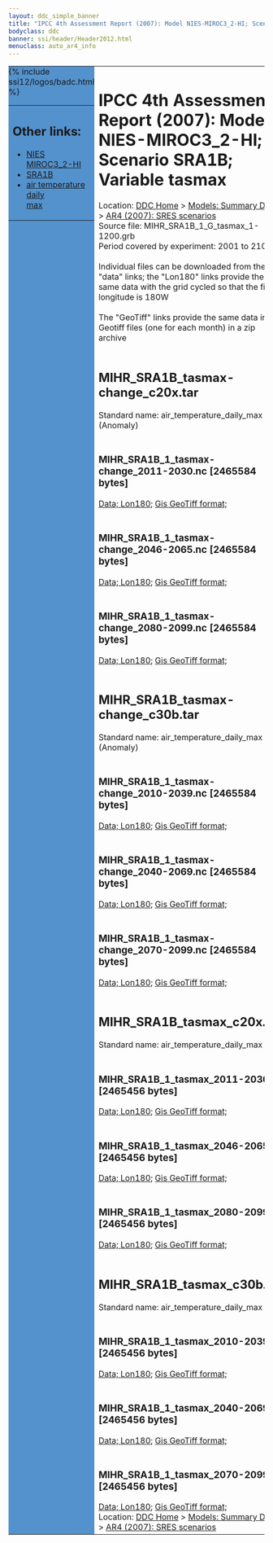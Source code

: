 ```yaml
---
layout: ddc_simple_banner
title: "IPCC 4th Assessment Report (2007): Model NIES-MIROC3_2-HI; Scenario SRA1B; Variable tasmax"
bodyclass: ddc
banner: ssi/header/Header2012.html
menuclass: auto_ar4_info
---
```



<table width="100%" border="0" cellspacing="0" cellpadding="0" style="border-collapse: collapse;">
<tr style="margin:0;padding:0;border:0;">
<td style="margin:0;padding:0;border:0;height:1pt;width:150pt;background:#5492CD;" valign="top" >

<div id="lh-col2" class="auto_ar4_info">
<table class="menumain" bgcolor="#5492CD" cellspacing="0" width="100%" border="0">
<tr><td>
<h2> Other links:</h2>
<ul>
<li><a href="/auto/ar4/model-NIES-MIROC3_2-HI.html">NIES<br/>MIROC3_2-HI</a></li>
<li><a href="/auto/ar4/scenario-SRA1B.html">SRA1B</a></li>
<li><a href="/auto/ar4/var-air_temperature_daily_max.html">air temperature daily<br/> max</a></li>
</ul>
</td></tr>
{% include ssi12/logos/badc.html %}
</table>
</div>
</td>
<td><h1>IPCC 4th Assessment Report (2007): Model NIES-MIROC3_2-HI; Scenario SRA1B; Variable tasmax</h1>

<!-- Breadcrumb1 -->
<div id="breadcrumb1" align="left">
Location: <a href="/index.html">DDC Home</a> > <a href="/sim/gcm_clim/">Models: Summary Data</a>
> <a href="/sim/gcm_clim/SRES_AR4/index.html">AR4 (2007): SRES scenarios</a>
</div>
<!-- End of Breadcrumb1 -->Source file: MIHR_SRA1B_1_G_tasmax_1-1200.grb
<br/>
Period covered by experiment: 2001 to 2100<br/>
<br/>Individual files can be downloaded from the "data" links; the "Lon180" links provide the same data
         with the grid cycled so that the first longitude is 180W<br/>
<br/>The "GeoTiff" links provide the same data in 12 Geotiff files (one for each month)
          in a zip archive<br/>
<br/><h2>MIHR_SRA1B_tasmax-change_c20x.tar</h2>
Standard name: air_temperature_daily_max (Anomaly)<br>
<br/><h3>MIHR_SRA1B_1_tasmax-change_2011-2030.nc [2465584 bytes]</h3>
<a href="/cgi-bin/downl/ar4_nc/tasmax/MIHR_SRA1B_1_tasmax-change_2011-2030.nc">Data; </a><a href="/cgi-bin/downl/ar4_nc/tasmax/MIHR_SRA1B_1_tasmax-change_2011-2030.cyto180.nc"> Lon180</a>; <a href="/cgi-bin/downl/ar4_tif/tasmax/MIHR_SRA1B_1_tasmax-change_2011-2030.zip">Gis GeoTiff format; </a><br/>
<br/><h3>MIHR_SRA1B_1_tasmax-change_2046-2065.nc [2465584 bytes]</h3>
<a href="/cgi-bin/downl/ar4_nc/tasmax/MIHR_SRA1B_1_tasmax-change_2046-2065.nc">Data; </a><a href="/cgi-bin/downl/ar4_nc/tasmax/MIHR_SRA1B_1_tasmax-change_2046-2065.cyto180.nc"> Lon180</a>; <a href="/cgi-bin/downl/ar4_tif/tasmax/MIHR_SRA1B_1_tasmax-change_2046-2065.zip">Gis GeoTiff format; </a><br/>
<br/><h3>MIHR_SRA1B_1_tasmax-change_2080-2099.nc [2465584 bytes]</h3>
<a href="/cgi-bin/downl/ar4_nc/tasmax/MIHR_SRA1B_1_tasmax-change_2080-2099.nc">Data; </a><a href="/cgi-bin/downl/ar4_nc/tasmax/MIHR_SRA1B_1_tasmax-change_2080-2099.cyto180.nc"> Lon180</a>; <a href="/cgi-bin/downl/ar4_tif/tasmax/MIHR_SRA1B_1_tasmax-change_2080-2099.zip">Gis GeoTiff format; </a><br/>
<br/><h2>MIHR_SRA1B_tasmax-change_c30b.tar</h2>
Standard name: air_temperature_daily_max (Anomaly)<br>
<br/><h3>MIHR_SRA1B_1_tasmax-change_2010-2039.nc [2465584 bytes]</h3>
<a href="/cgi-bin/downl/ar4_nc/tasmax/MIHR_SRA1B_1_tasmax-change_2010-2039.nc">Data; </a><a href="/cgi-bin/downl/ar4_nc/tasmax/MIHR_SRA1B_1_tasmax-change_2010-2039.cyto180.nc"> Lon180</a>; <a href="/cgi-bin/downl/ar4_tif/tasmax/MIHR_SRA1B_1_tasmax-change_2010-2039.zip">Gis GeoTiff format; </a><br/>
<br/><h3>MIHR_SRA1B_1_tasmax-change_2040-2069.nc [2465584 bytes]</h3>
<a href="/cgi-bin/downl/ar4_nc/tasmax/MIHR_SRA1B_1_tasmax-change_2040-2069.nc">Data; </a><a href="/cgi-bin/downl/ar4_nc/tasmax/MIHR_SRA1B_1_tasmax-change_2040-2069.cyto180.nc"> Lon180</a>; <a href="/cgi-bin/downl/ar4_tif/tasmax/MIHR_SRA1B_1_tasmax-change_2040-2069.zip">Gis GeoTiff format; </a><br/>
<br/><h3>MIHR_SRA1B_1_tasmax-change_2070-2099.nc [2465584 bytes]</h3>
<a href="/cgi-bin/downl/ar4_nc/tasmax/MIHR_SRA1B_1_tasmax-change_2070-2099.nc">Data; </a><a href="/cgi-bin/downl/ar4_nc/tasmax/MIHR_SRA1B_1_tasmax-change_2070-2099.cyto180.nc"> Lon180</a>; <a href="/cgi-bin/downl/ar4_tif/tasmax/MIHR_SRA1B_1_tasmax-change_2070-2099.zip">Gis GeoTiff format; </a><br/>
<br/><h2>MIHR_SRA1B_tasmax_c20x.tar</h2>
Standard name: air_temperature_daily_max<br>
<br/><h3>MIHR_SRA1B_1_tasmax_2011-2030.nc [2465456 bytes]</h3>
<a href="/cgi-bin/downl/ar4_nc/tasmax/MIHR_SRA1B_1_tasmax_2011-2030.nc">Data; </a><a href="/cgi-bin/downl/ar4_nc/tasmax/MIHR_SRA1B_1_tasmax_2011-2030.cyto180.nc"> Lon180</a>; <a href="/cgi-bin/downl/ar4_tif/tasmax/MIHR_SRA1B_1_tasmax_2011-2030.zip">Gis GeoTiff format; </a><br/>
<br/><h3>MIHR_SRA1B_1_tasmax_2046-2065.nc [2465456 bytes]</h3>
<a href="/cgi-bin/downl/ar4_nc/tasmax/MIHR_SRA1B_1_tasmax_2046-2065.nc">Data; </a><a href="/cgi-bin/downl/ar4_nc/tasmax/MIHR_SRA1B_1_tasmax_2046-2065.cyto180.nc"> Lon180</a>; <a href="/cgi-bin/downl/ar4_tif/tasmax/MIHR_SRA1B_1_tasmax_2046-2065.zip">Gis GeoTiff format; </a><br/>
<br/><h3>MIHR_SRA1B_1_tasmax_2080-2099.nc [2465456 bytes]</h3>
<a href="/cgi-bin/downl/ar4_nc/tasmax/MIHR_SRA1B_1_tasmax_2080-2099.nc">Data; </a><a href="/cgi-bin/downl/ar4_nc/tasmax/MIHR_SRA1B_1_tasmax_2080-2099.cyto180.nc"> Lon180</a>; <a href="/cgi-bin/downl/ar4_tif/tasmax/MIHR_SRA1B_1_tasmax_2080-2099.zip">Gis GeoTiff format; </a><br/>
<br/><h2>MIHR_SRA1B_tasmax_c30b.tar</h2>
Standard name: air_temperature_daily_max<br>
<br/><h3>MIHR_SRA1B_1_tasmax_2010-2039.nc [2465456 bytes]</h3>
<a href="/cgi-bin/downl/ar4_nc/tasmax/MIHR_SRA1B_1_tasmax_2010-2039.nc">Data; </a><a href="/cgi-bin/downl/ar4_nc/tasmax/MIHR_SRA1B_1_tasmax_2010-2039.cyto180.nc"> Lon180</a>; <a href="/cgi-bin/downl/ar4_tif/tasmax/MIHR_SRA1B_1_tasmax_2010-2039.zip">Gis GeoTiff format; </a><br/>
<br/><h3>MIHR_SRA1B_1_tasmax_2040-2069.nc [2465456 bytes]</h3>
<a href="/cgi-bin/downl/ar4_nc/tasmax/MIHR_SRA1B_1_tasmax_2040-2069.nc">Data; </a><a href="/cgi-bin/downl/ar4_nc/tasmax/MIHR_SRA1B_1_tasmax_2040-2069.cyto180.nc"> Lon180</a>; <a href="/cgi-bin/downl/ar4_tif/tasmax/MIHR_SRA1B_1_tasmax_2040-2069.zip">Gis GeoTiff format; </a><br/>
<br/><h3>MIHR_SRA1B_1_tasmax_2070-2099.nc [2465456 bytes]</h3>
<a href="/cgi-bin/downl/ar4_nc/tasmax/MIHR_SRA1B_1_tasmax_2070-2099.nc">Data; </a><a href="/cgi-bin/downl/ar4_nc/tasmax/MIHR_SRA1B_1_tasmax_2070-2099.cyto180.nc"> Lon180</a>; <a href="/cgi-bin/downl/ar4_tif/tasmax/MIHR_SRA1B_1_tasmax_2070-2099.zip">Gis GeoTiff format; </a><br/>
<!-- Breadcrumb2 -->
<div id="breadcrumb2" align="left">
Location: <a href="/index.html">DDC Home</a> > <a href="/sim/gcm_clim/">Models: Summary Data</a>
> <a href="/sim/gcm_clim/SRES_AR4/index.html">AR4 (2007): SRES scenarios</a>
</div>
<!-- End of Breadcrumb2 --></td></tr></table>
